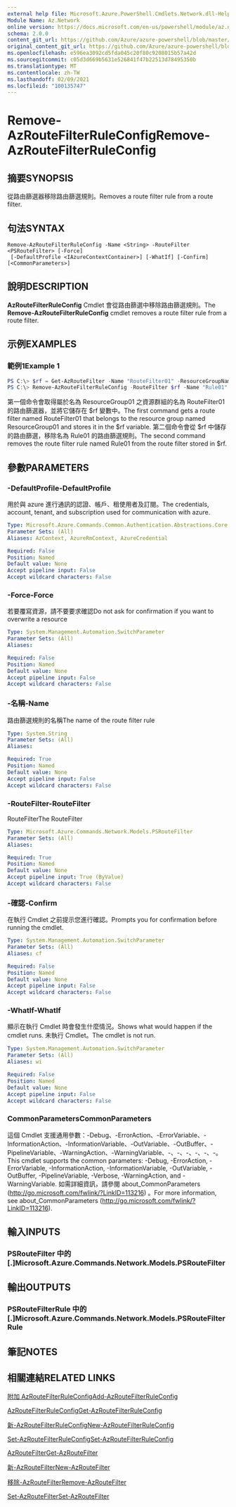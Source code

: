 ```yaml
---
external help file: Microsoft.Azure.PowerShell.Cmdlets.Network.dll-Help.xml
Module Name: Az.Network
online version: https://docs.microsoft.com/en-us/powershell/module/az.network/remove-azroutefilterruleconfig
schema: 2.0.0
content_git_url: https://github.com/Azure/azure-powershell/blob/master/src/Network/Network/help/Remove-AzRouteFilterRuleConfig.md
original_content_git_url: https://github.com/Azure/azure-powershell/blob/master/src/Network/Network/help/Remove-AzRouteFilterRuleConfig.md
ms.openlocfilehash: e596ea3092cd5fda045c20f80c9208015b57a42d
ms.sourcegitcommit: c05d3d669b5631e526841f47b22513d78495350b
ms.translationtype: MT
ms.contentlocale: zh-TW
ms.lasthandoff: 02/09/2021
ms.locfileid: "100135747"
---
```

# <span data-ttu-id="f9bb4-101">Remove-AzRouteFilterRuleConfig</span><span class="sxs-lookup"><span data-stu-id="f9bb4-101">Remove-AzRouteFilterRuleConfig</span></span>

## <span data-ttu-id="f9bb4-102">摘要</span><span class="sxs-lookup"><span data-stu-id="f9bb4-102">SYNOPSIS</span></span>
<span data-ttu-id="f9bb4-103">從路由篩選器移除路由篩選規則。</span><span class="sxs-lookup"><span data-stu-id="f9bb4-103">Removes a route filter rule from a route filter.</span></span>

## <span data-ttu-id="f9bb4-104">句法</span><span class="sxs-lookup"><span data-stu-id="f9bb4-104">SYNTAX</span></span>

```
Remove-AzRouteFilterRuleConfig -Name <String> -RouteFilter <PSRouteFilter> [-Force]
 [-DefaultProfile <IAzureContextContainer>] [-WhatIf] [-Confirm] [<CommonParameters>]
```

## <span data-ttu-id="f9bb4-105">說明</span><span class="sxs-lookup"><span data-stu-id="f9bb4-105">DESCRIPTION</span></span>
<span data-ttu-id="f9bb4-106">**AzRouteFilterRuleConfig** Cmdlet 會從路由篩選中移除路由篩選規則。</span><span class="sxs-lookup"><span data-stu-id="f9bb4-106">The **Remove-AzRouteFilterRuleConfig** cmdlet removes a route filter rule from a route filter.</span></span>

## <span data-ttu-id="f9bb4-107">示例</span><span class="sxs-lookup"><span data-stu-id="f9bb4-107">EXAMPLES</span></span>

### <span data-ttu-id="f9bb4-108">範例1</span><span class="sxs-lookup"><span data-stu-id="f9bb4-108">Example 1</span></span>
```powershell
PS C:\> $rf = Get-AzRouteFilter -Name "RouteFilter01" -ResourceGroupName "ResourceGroup01"
PS C:\> Remove-AzRouteFilterRuleConfig -RouteFilter $rf -Name "Rule01"
```

<span data-ttu-id="f9bb4-109">第一個命令會取得屬於名為 ResourceGroup01 之資源群組的名為 RouteFilter01 的路由篩選器，並將它儲存在 $rf 變數中。</span><span class="sxs-lookup"><span data-stu-id="f9bb4-109">The first command gets a route filter named RouteFilter01 that belongs to the resource group named ResourceGroup01 and stores it in the $rf variable.</span></span>
<span data-ttu-id="f9bb4-110">第二個命令會從 $rf 中儲存的路由篩選，移除名為 Rule01 的路由篩選規則。</span><span class="sxs-lookup"><span data-stu-id="f9bb4-110">The second command removes the route filter rule named Rule01 from the route filter stored in $rf.</span></span>

## <span data-ttu-id="f9bb4-111">參數</span><span class="sxs-lookup"><span data-stu-id="f9bb4-111">PARAMETERS</span></span>

### <span data-ttu-id="f9bb4-112">-DefaultProfile</span><span class="sxs-lookup"><span data-stu-id="f9bb4-112">-DefaultProfile</span></span>
<span data-ttu-id="f9bb4-113">用於與 azure 進行通訊的認證、帳戶、租使用者及訂閱。</span><span class="sxs-lookup"><span data-stu-id="f9bb4-113">The credentials, account, tenant, and subscription used for communication with azure.</span></span>

```yaml
Type: Microsoft.Azure.Commands.Common.Authentication.Abstractions.Core.IAzureContextContainer
Parameter Sets: (All)
Aliases: AzContext, AzureRmContext, AzureCredential

Required: False
Position: Named
Default value: None
Accept pipeline input: False
Accept wildcard characters: False
```

### <span data-ttu-id="f9bb4-114">-Force</span><span class="sxs-lookup"><span data-stu-id="f9bb4-114">-Force</span></span>
<span data-ttu-id="f9bb4-115">若要覆寫資源，請不要要求確認</span><span class="sxs-lookup"><span data-stu-id="f9bb4-115">Do not ask for confirmation if you want to overwrite a resource</span></span>

```yaml
Type: System.Management.Automation.SwitchParameter
Parameter Sets: (All)
Aliases:

Required: False
Position: Named
Default value: None
Accept pipeline input: False
Accept wildcard characters: False
```

### <span data-ttu-id="f9bb4-116">-名稱</span><span class="sxs-lookup"><span data-stu-id="f9bb4-116">-Name</span></span>
<span data-ttu-id="f9bb4-117">路由篩選規則的名稱</span><span class="sxs-lookup"><span data-stu-id="f9bb4-117">The name of the route filter rule</span></span>

```yaml
Type: System.String
Parameter Sets: (All)
Aliases:

Required: True
Position: Named
Default value: None
Accept pipeline input: False
Accept wildcard characters: False
```

### <span data-ttu-id="f9bb4-118">-RouteFilter</span><span class="sxs-lookup"><span data-stu-id="f9bb4-118">-RouteFilter</span></span>
<span data-ttu-id="f9bb4-119">RouteFilter</span><span class="sxs-lookup"><span data-stu-id="f9bb4-119">The RouteFilter</span></span>

```yaml
Type: Microsoft.Azure.Commands.Network.Models.PSRouteFilter
Parameter Sets: (All)
Aliases:

Required: True
Position: Named
Default value: None
Accept pipeline input: True (ByValue)
Accept wildcard characters: False
```

### <span data-ttu-id="f9bb4-120">-確認</span><span class="sxs-lookup"><span data-stu-id="f9bb4-120">-Confirm</span></span>
<span data-ttu-id="f9bb4-121">在執行 Cmdlet 之前提示您進行確認。</span><span class="sxs-lookup"><span data-stu-id="f9bb4-121">Prompts you for confirmation before running the cmdlet.</span></span>

```yaml
Type: System.Management.Automation.SwitchParameter
Parameter Sets: (All)
Aliases: cf

Required: False
Position: Named
Default value: None
Accept pipeline input: False
Accept wildcard characters: False
```

### <span data-ttu-id="f9bb4-122">-WhatIf</span><span class="sxs-lookup"><span data-stu-id="f9bb4-122">-WhatIf</span></span>
<span data-ttu-id="f9bb4-123">顯示在執行 Cmdlet 時會發生什麼情況。</span><span class="sxs-lookup"><span data-stu-id="f9bb4-123">Shows what would happen if the cmdlet runs.</span></span> <span data-ttu-id="f9bb4-124">未執行 Cmdlet。</span><span class="sxs-lookup"><span data-stu-id="f9bb4-124">The cmdlet is not run.</span></span>

```yaml
Type: System.Management.Automation.SwitchParameter
Parameter Sets: (All)
Aliases: wi

Required: False
Position: Named
Default value: None
Accept pipeline input: False
Accept wildcard characters: False
```

### <span data-ttu-id="f9bb4-125">CommonParameters</span><span class="sxs-lookup"><span data-stu-id="f9bb4-125">CommonParameters</span></span>
<span data-ttu-id="f9bb4-126">這個 Cmdlet 支援通用參數：-Debug、-ErrorAction、-ErrorVariable、-InformationAction、-InformationVariable、-OutVariable、-OutBuffer、-PipelineVariable、-WarningAction、-WarningVariable、-、-、-、-、-、-。</span><span class="sxs-lookup"><span data-stu-id="f9bb4-126">This cmdlet supports the common parameters: -Debug, -ErrorAction, -ErrorVariable, -InformationAction, -InformationVariable, -OutVariable, -OutBuffer, -PipelineVariable, -Verbose, -WarningAction, and -WarningVariable.</span></span> <span data-ttu-id="f9bb4-127">如需詳細資訊，請參閱 about_CommonParameters (http://go.microsoft.com/fwlink/?LinkID=113216) 。</span><span class="sxs-lookup"><span data-stu-id="f9bb4-127">For more information, see about_CommonParameters (http://go.microsoft.com/fwlink/?LinkID=113216).</span></span>

## <span data-ttu-id="f9bb4-128">輸入</span><span class="sxs-lookup"><span data-stu-id="f9bb4-128">INPUTS</span></span>

### <span data-ttu-id="f9bb4-129">PSRouteFilter 中的 [.]</span><span class="sxs-lookup"><span data-stu-id="f9bb4-129">Microsoft.Azure.Commands.Network.Models.PSRouteFilter</span></span>

## <span data-ttu-id="f9bb4-130">輸出</span><span class="sxs-lookup"><span data-stu-id="f9bb4-130">OUTPUTS</span></span>

### <span data-ttu-id="f9bb4-131">PSRouteFilterRule 中的 [.]</span><span class="sxs-lookup"><span data-stu-id="f9bb4-131">Microsoft.Azure.Commands.Network.Models.PSRouteFilterRule</span></span>

## <span data-ttu-id="f9bb4-132">筆記</span><span class="sxs-lookup"><span data-stu-id="f9bb4-132">NOTES</span></span>

## <span data-ttu-id="f9bb4-133">相關連結</span><span class="sxs-lookup"><span data-stu-id="f9bb4-133">RELATED LINKS</span></span>

[<span data-ttu-id="f9bb4-134">附加 AzRouteFilterRuleConfig</span><span class="sxs-lookup"><span data-stu-id="f9bb4-134">Add-AzRouteFilterRuleConfig</span></span>](./Add-AzRouteFilterRuleConfig.md)

[<span data-ttu-id="f9bb4-135">AzRouteFilterRuleConfig</span><span class="sxs-lookup"><span data-stu-id="f9bb4-135">Get-AzRouteFilterRuleConfig</span></span>](./Get-AzRouteFilterRuleConfig.md)

[<span data-ttu-id="f9bb4-136">新-AzRouteFilterRuleConfig</span><span class="sxs-lookup"><span data-stu-id="f9bb4-136">New-AzRouteFilterRuleConfig</span></span>](./New-AzRouteFilterRuleConfig.md)

[<span data-ttu-id="f9bb4-137">Set-AzRouteFilterRuleConfig</span><span class="sxs-lookup"><span data-stu-id="f9bb4-137">Set-AzRouteFilterRuleConfig</span></span>](./Set-AzRouteFilterRuleConfig.md)

[<span data-ttu-id="f9bb4-138">AzRouteFilter</span><span class="sxs-lookup"><span data-stu-id="f9bb4-138">Get-AzRouteFilter</span></span>](./Get-AzRouteFilter.md)

[<span data-ttu-id="f9bb4-139">新-AzRouteFilter</span><span class="sxs-lookup"><span data-stu-id="f9bb4-139">New-AzRouteFilter</span></span>](./New-AzRouteFilter.md)

[<span data-ttu-id="f9bb4-140">移除-AzRouteFilter</span><span class="sxs-lookup"><span data-stu-id="f9bb4-140">Remove-AzRouteFilter</span></span>](./Remove-AzRouteFilter.md)

[<span data-ttu-id="f9bb4-141">Set-AzRouteFilter</span><span class="sxs-lookup"><span data-stu-id="f9bb4-141">Set-AzRouteFilter</span></span>](./Set-AzRouteFilter.md)
